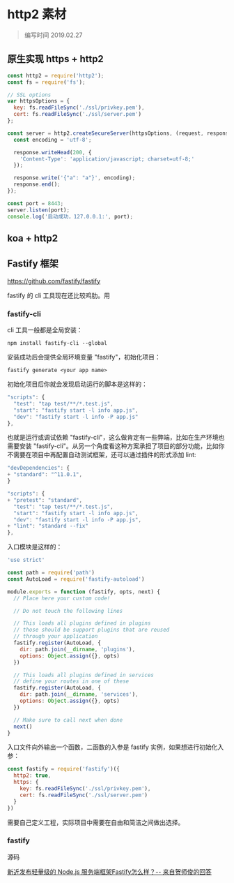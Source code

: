 # http2 素材

> 编写时间 2019.02.27

## 原生实现 https + http2

```js
const http2 = require('http2');
const fs = require('fs');

// SSL options
var httpsOptions = {
  key: fs.readFileSync('./ssl/privkey.pem'),
  cert: fs.readFileSync('./ssl/server.pem')
};

const server = http2.createSecureServer(httpsOptions, (request, response) => {
  const encoding = 'utf-8';

  response.writeHead(200, {
    'Content-Type': 'application/javascript; charset=utf-8;'
  });

  response.write('{"a": "a"}', encoding);
  response.end();
});

const port = 8443;
server.listen(port);
console.log('启动成功，127.0.0.1:', port);
```

## koa + http2

## Fastify 框架

https://github.com/fastify/fastify

fastify 的 cli 工具现在还比较鸡肋。用 

### fastify-cli

cli 工具一般都是全局安装：

```shell
npm install fastify-cli --global
```

安装成功后会提供全局环境变量 "fastify"，初始化项目：

```shell
fastify generate <your app name>
```

初始化项目后你就会发现启动运行的脚本是这样的：

```js
"scripts": {
  "test": "tap test/**/*.test.js",
  "start": "fastify start -l info app.js",
  "dev": "fastify start -l info -P app.js"
},
```

也就是运行或调试依赖 "fastify-cli"，这么做肯定有一些弊端，比如在生产环境也需要安装 "fastify-cli"。从另一个角度看这种方案承担了项目的部分功能，比如你不需要在项目中再配置自动测试框架，还可以通过插件的形式添加 lint:

```js
"devDependencies": {
+ "standard": "^11.0.1",
}

"scripts": {
+ "pretest": "standard",
  "test": "tap test/**/*.test.js",
  "start": "fastify start -l info app.js",
  "dev": "fastify start -l info -P app.js",
+ "lint": "standard --fix"
},
```

入口模块是这样的：

```js
'use strict'

const path = require('path')
const AutoLoad = require('fastify-autoload')

module.exports = function (fastify, opts, next) {
  // Place here your custom code!

  // Do not touch the following lines

  // This loads all plugins defined in plugins
  // those should be support plugins that are reused
  // through your application
  fastify.register(AutoLoad, {
    dir: path.join(__dirname, 'plugins'),
    options: Object.assign({}, opts)
  })

  // This loads all plugins defined in services
  // define your routes in one of these
  fastify.register(AutoLoad, {
    dir: path.join(__dirname, 'services'),
    options: Object.assign({}, opts)
  })

  // Make sure to call next when done
  next()
}
```

入口文件向外输出一个函数，二函数的入参是 fastify 实例，如果想进行初始化入参：

```js
const fastify = require('fastify')({
  http2: true,
  https: {
    key: fs.readFileSync('./ssl/privkey.pem'),
    cert: fs.readFileSync('./ssl/server.pem')
  }
})
```

需要自己定义工程，实际项目中需要在自由和简洁之间做出选择。

### fastify

源码



[新近发布轻量级的 Node.js 服务端框架Fastify怎么样？-- 来自贺师俊的回答](https://www.zhihu.com/question/66797506)
